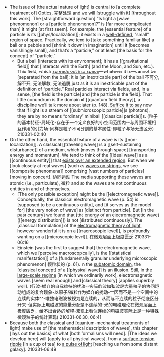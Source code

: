 - The issue of [the actual nature of light] is central to [a complete treatment of] Optics, 完整处理 and we will [struggle with it] [throughout this work]. The [straightforward question] “Is light a [wave phenomenon] or a [particle phenomenon]?” is [far more complicated than] it might [at first seem]. For example, the [essential feature] of a particle is its [[phys/localization]]; it exists in a [well-defined](((b0Gl7Hyax))), “small” region of space. Practically, we tend to [take something familiar like] a ball or a pebble and [shrink it down in imagination] until it [becomes vanishingly small], and that’s a “particle,” or at least [the basis for the concept] of “particle.” 
    - But a ball [interacts with its environment]; it has a [[gravitational field]] that [interacts with the Earth] (and the Moon, and Sun, etc.). This field, which [spreads out into space](((U24HzqPt5)))—whatever it is—cannot be [separated from the ball]; it is [an inextricable part] of the ball 不可分, 解不开, 无法解救, 无法逃脱 just as it is an inextricable part of the definition of “particle.” Real particles interact via fields, and, in a sense, [the field is the particle] and [the particle is the field]. That little conundrum is the domain of [[quantum field theory]], a discipline we’ll talk more about later (p. 148). [Suffice it to say](((I7EgTBZcL))) now that if light is a stream of [[submicroscopic particle]]s (photons), they are by no means “ordinary” miniball [[classical particle]]s.
(粒子的基本特征-局域化-存在于一个定义良好的小空间范围内--与周围环境相互作用的引力场-同样是粒子不可分割的基本属性-即粒子与场无法区分)
210331-02:40
- On the other hand, the essential feature of a wave is its [[non-localization]]. A classical [[traveling wave]] is a [[self-sustaining disturbance]] of a medium, which [moves through space] [transporting energy and momentum]. We tend to think of the [[ideal wave]] as a [[continuous entity]] that [exists over an extended region](((nH20PK-pw))). But when we [look closely at real waves] (such as [waves on strings](((ZY6g2j-39))), we see [[composite phenomena]] comprising [vast numbers of particles] [moving in concert]. 协同运动 The media supporting these waves are atomic (i.e., particulate), 微粒 and so the waves are not continuous entities in and of themselves. 
    - [The only possible exception] might be the [[electromagnetic wave]]. Conceptually, the classical electromagnetic wave (p. 54) is [supposed to be a continuous entity], and [it serves as the model for] [the very notion of wave] as [distinct from particle]. But [in the past century] we found that [the energy of an electromagnetic wave]([[energy distribution]]) is not [distributed continuously]. The [classical formulation] of the [electromagnetic theory of light](((UlPALKSFZ))), however wonderful it is on a [[macroscopic level]], is profoundly wanting on a [[microscopic level]]. 在微观层面上极度匮乏 
210331-06:16
    - Einstein [was the first to suggest that] the electromagnetic wave, which we [perceive macroscopically], is the [[statistical manifestation]] of a [fundamentally granular underlying microscopic phenomenon] 颗粒状的 (p. 61). In the [subatomic domain](((ZYsxlpgsh))), the [classical concept] of a [[physical wave]] is an illusion. Still, in the [large-scale regime](((OePksWN-e))) [in which we ordinarily work], electromagnetic waves [seem real enough] and [classical theory] [applies superbly well].
(行波-媒介的自我维持的扰动--实际的波如弦波是大量粒子的协同运动组成的复合现象-以原子/微粒作为媒介的扰动-^^因而不是一个空间中的连续的实体^^-唯独电磁波被视为是连续的，从而与不连续的粒子彻底区分开来-但实际上电磁波的能量分配是不连续的-光的电磁理论在微观层面上极度匮乏，给不出合适的解释-宏观上看似连续的电磁波实际上是一种特殊微观粒子的统计表现)
210331-06:30, 06:41
- Because both the classical and [quantum-mechanical treatments of light] make use of [the mathematical description of waves], this chapter [lays out the basics] of what [both formalisms will need]. [The ideas we develop here] will [apply to all physical waves], from a [surface tension ripple](((mRdJOxNmw))) [in a cup of tea] to [a pulse of light](((kwLfmu4hB))) [reaching us from some distant galaxy].
210331-06:49
